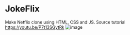# JokeFlix

Make Netflix clone using HTML, CSS and JS. Source tutorial https://youtu.be/P7t13SGytRk
![image](https://user-images.githubusercontent.com/82017653/188533770-d1d316df-e54c-4836-b7b4-0535b84413f0.png)
